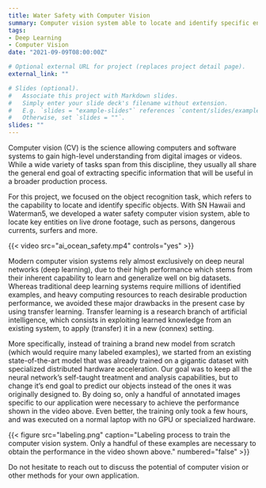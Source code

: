 ```yaml
---
title: Water Safety with Computer Vision
summary: Computer vision system able to locate and identify specific entities on live drone footage, such as persons, dangerous currents and more.
tags:
- Deep Learning
- Computer Vision
date: "2021-09-09T08:00:00Z"

# Optional external URL for project (replaces project detail page).
external_link: ""

# Slides (optional).
#   Associate this project with Markdown slides.
#   Simply enter your slide deck's filename without extension.
#   E.g. `slides = "example-slides"` references `content/slides/example-slides.md`.
#   Otherwise, set `slides = ""`.
slides: ""
---
```


Computer vision (CV) is the science allowing computers and software systems to gain high-level understanding from digital images or videos. While a wide variety of tasks span from this discipline, they usually all share the general end goal of extracting specific information that will be useful in a broader production process. 


For this project, we focused on the object recognition task, which refers to the capability to locate and identify specific objects. With SN Hawaii and Waterman5, we developed a water safety computer vision system, able to locate key entities on live drone footage, such as persons, dangerous currents, surfers and more.


{{< video src="ai_ocean_safety.mp4" controls="yes" >}}


Modern computer vision systems rely almost exclusively on deep neural networks (deep learning), due to their high performance which stems from their inherent capability to learn and generalize well on big datasets. Whereas traditional deep learning systems require millions of identified examples, and heavy computing resources to reach desirable production performance, we avoided these major drawbacks in the present case by using transfer learning. Transfer learning is a research branch of artificial intelligence, which consists in exploiting learned knowledge from an existing system, to apply (transfer) it in a new (connex) setting. 


More specifically, instead of training a brand new model from scratch (which would require many labeled examples), we started from an existing state-of-the-art model that was already trained on a gigantic dataset with specialized distributed hardware acceleration. Our goal was to keep all the neural network’s self-taught treatment and analysis capabilities, but to change it’s end goal to predict our objects instead of the ones it was originally designed to. By doing so, only a handful of annotated images specific to our application were necessary to achieve the performance shown in the video above. Even better, the training only took a few hours, and was executed on a normal laptop with no GPU or specialized hardware.

{{< figure src="labeling.png" caption="Labeling process to train the computer vision system. Only a handful of these examples are necessary to obtain the performance in the video shown above." numbered="false" >}}

Do not hesitate to reach out to discuss the potential of computer vision or other methods for your own application.
